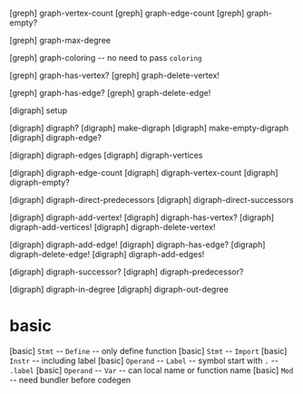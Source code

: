 [greph] graph-vertex-count
[greph] graph-edge-count
[greph] graph-empty?

[greph] graph-max-degree

[greph] graph-coloring -- no need to pass `coloring`

[greph] graph-has-vertex?
[greph] graph-delete-vertex!

[greph] graph-has-edge?
[greph] graph-delete-edge!

[digraph] setup

[digraph] digraph?
[digraph] make-digraph
[digraph] make-empty-digraph
[digraph] digraph-edge?

[digraph] digraph-edges
[digraph] digraph-vertices

[digraph] digraph-edge-count
[digraph] digraph-vertex-count
[digraph] digraph-empty?

[digraph] digraph-direct-predecessors
[digraph] digraph-direct-successors

[digraph] digraph-add-vertex!
[digraph] digraph-has-vertex?
[digraph] digraph-add-vertices!
[digraph] digraph-delete-vertex!

[digraph] digraph-add-edge!
[digraph] digraph-has-edge?
[digraph] digraph-delete-edge!
[digraph] digraph-add-edges!

[digraph] digraph-successor?
[digraph] digraph-predecessor?

[digraph] digraph-in-degree
[digraph] digraph-out-degree

# basic

[basic] `Stmt` -- `Define` -- only define function
[basic] `Stmt` -- `Import`
[basic] `Instr` -- including label
[basic] `Operand` -- `Label` -- symbol start with `.` -- `.label`
[basic] `Operand` -- `Var` -- can local name or function name
[basic] `Mod` -- need bundler before codegen
